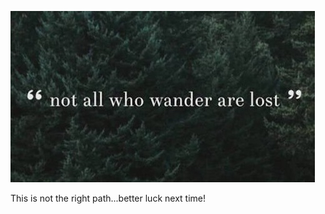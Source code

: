 ![alt text](https://github.com/RU09342/lab-2-blinking-leds-TruFord/blob/master/New%20folder/Squirtle/white%20rabbit/New%20folder/New%20folder/New%20folder/New%20folder/New%20folder/New%20folder/New%20folder/tumblr_static_tumblr_static__640.jpg)

This is not the right path...better luck next time!
